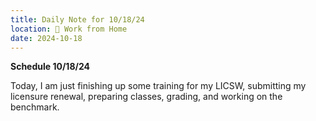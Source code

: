 ```yaml
---
title: Daily Note for 10/18/24
location: 🏡 Work from Home
date: 2024-10-18
---
```

**Schedule 10/18/24**

Today, I am just finishing up some training for my LICSW, submitting my licensure renewal, preparing classes, grading, and working on the benchmark. 
